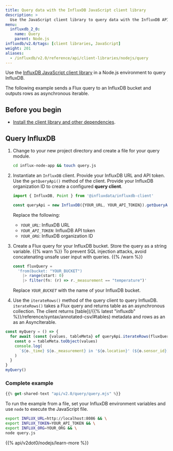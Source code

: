 ```yaml
---
title: Query data with the InfluxDB JavaScript client library
description: >
  Use the JavaScript client library to query data with the InfluxDB API in Node.js.
menu:
  influxdb_2_0:
    name: Query
    parent: Node.js
influxdb/v2.0/tags: [client libraries, JavaScript]
weight: 201
aliases:
  - /influxdb/v2.0/reference/api/client-libraries/nodejs/query
---
```


Use the [InfluxDB JavaScript client library](https://github.com/influxdata/influxdb-client-js) in a Node.js environment to query InfluxDB.  

The following example sends a Flux query to an InfluxDB bucket and outputs rows as asynchronous iterable.

## Before you begin

- [Install the client library and other dependencies](/influxdb/v2.0/api-guide/client-libraries/nodejs/install/).

## Query InfluxDB

1. Change to your new project directory and create a file for your query module.

   ```sh
   cd influx-node-app && touch query.js
   ```

2. Instantiate an `InfluxDB` client. Provide your InfluxDB URL and API token.
   Use the `getQueryApi()` method of the client.
   Provide your InfluxDB organization ID to create a configured **query client**.

   ```js
   import { InfluxDB, Point } from '@influxdata/influxdb-client'

   const queryApi = new InfluxDB({YOUR_URL, YOUR_API_TOKEN}).getQueryApi(YOUR_ORG)
   ```

   Replace the following:
   - *`YOUR_URL`*: InfluxDB URL
   - *`YOUR_API_TOKEN`*: InfluxDB API token
   - *`YOUR_ORG`*: InfluxDB organization ID

3. Create a Flux query for your InfluxDB bucket. Store the query as a string variable.
   {{% warn %}}
   To prevent SQL injection attacks, avoid concatenating unsafe user input with queries.
   {{% /warn %}}

    ```js
    const fluxQuery =
      'from(bucket: "YOUR_BUCKET")
        |> range(start: 0)
        |> filter(fn: (r) => r._measurement == "temperature")'
    ```
   Replace *`YOUR_BUCKET`* with the name of your InfluxDB bucket.

4. Use the `iterateRows()` method of the query client to query InfluxDB.
   `iterateRows()` takes a Flux query and returns table as an asynchronous collection.
   The client returns [table](/{{% latest "influxdb" %}}/reference/syntax/annotated-csv/#tables) metadata and rows as an as an AsyncIterable.

  ```js
  const myQuery = () => {
    for await (const {values, tableMeta} of queryApi.iterateRows(fluxQuery)) {
      const o = tableMeta.toObject(values)
      console.log(
        `${o._time} ${o._measurement} in '${o.location}' (${o.sensor_id}): ${o._field}=${o._value}`
      )
    }
  }
  myQuery()
  ```

### Complete example

```js
{{% get-shared-text "api/v2.0/query/query.mjs" %}}
```

To run the example from a file, set your InfluxDB environment variables and use `node` to execute the JavaScript file.

```sh
export INFLUX_URL=http://localhost:8086 && \
export INFLUX_TOKEN=YOUR_API_TOKEN && \
export INFLUX_ORG=YOUR_ORG && \
node query.js
```

{{% api/v2dot0/nodejs/learn-more %}}
